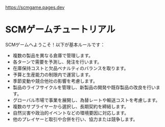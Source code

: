 https://scmgame.pages.dev 

# SCMゲームチュートリアル
SCMゲームへようこそ！以下が基本ルールです：

- 複数の製品を異なる倉庫で管理します。
- 各ターンで需要を予測し、発注を行います。
- 在庫保持コストと欠品ペナルティのバランスを取ります。
- 予算と生産能力の制限内で運営します。
- 季節変動や競合他社の影響を考慮します。
- 製品のライフサイクルを管理し、新製品の開発や既存製品の改良を行います。
- グローバル市場で事業を展開し、為替レートや輸送コストを考慮します。
- 複数のサプライヤーから選択し、長期契約を締結します。
- 自然災害や政治的イベントなどの環境要因に対応します。
- 他のプレイヤーと取引や合併を行い、協力または競争します。
